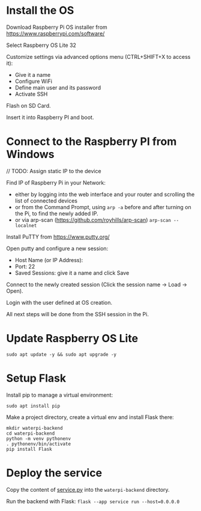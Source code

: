# Install the OS

Download Raspberry Pi OS installer from https://www.raspberrypi.com/software/

Select Raspberry OS Lite 32

Customize settings via advanced options menu (CTRL+SHIFT+X to access it):
- Give it a name
- Configure WiFi
- Define main user and its password
- Activate SSH

Flash on SD Card.

Insert it into Raspberry PI and boot.

# Connect to the Raspberry PI from Windows

// TODO: Assign static IP to the device

Find IP of Raspberry Pi in your Network:
- either by logging into the web interface and your router and scrolling the list of connected devices
- or from the Command Prompt, using `arp -a` before and after turning on the Pi, to find the newly added IP.
- or via arp-scan (https://github.com/royhills/arp-scan) `arp-scan --localnet`
 
Install PuTTY from https://www.putty.org/

Open putty and configure a new session:
- Host Name (or IP Address): <IP of the PI>
- Port: 22
- Saved Sessions: give it a name and click Save

Connect to the newly created session (Click the session name -> Load -> Open).

Login with the user defined at OS creation.

All next steps will be done from the SSH session in the Pi.

# Update Raspberry OS Lite

```
sudo apt update -y && sudo apt upgrade -y
```

# Setup Flask

Install pip to manage a virtual environment:
```
sudo apt install pip
```

Make a project directory, create a virtual env and install Flask there:
```
mkdir waterpi-backend
cd waterpi-backend
python -m venv pythonenv
. pythonenv/bin/activate
pip install Flask
```

# Deploy the service

Copy the content of [service.py](service.py) into the `waterpi-backend` directory.

Run the backend with Flask:
`flask --app service run --host=0.0.0.0`





